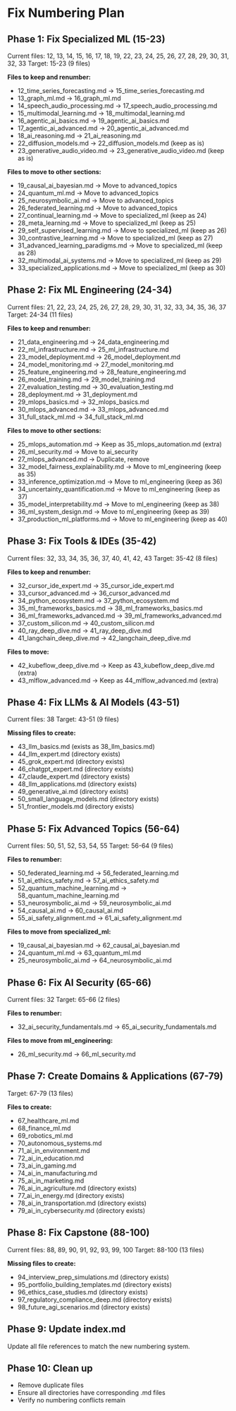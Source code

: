 # Fix Numbering Plan

## Phase 1: Fix Specialized ML (15-23)
Current files: 12, 13, 14, 15, 16, 17, 18, 19, 22, 23, 24, 25, 26, 27, 28, 29, 30, 31, 32, 33
Target: 15-23 (9 files)

**Files to keep and renumber:**
- 12_time_series_forecasting.md → 15_time_series_forecasting.md
- 13_graph_ml.md → 16_graph_ml.md  
- 14_speech_audio_processing.md → 17_speech_audio_processing.md
- 15_multimodal_learning.md → 18_multimodal_learning.md
- 16_agentic_ai_basics.md → 19_agentic_ai_basics.md
- 17_agentic_ai_advanced.md → 20_agentic_ai_advanced.md
- 18_ai_reasoning.md → 21_ai_reasoning.md
- 22_diffusion_models.md → 22_diffusion_models.md (keep as is)
- 23_generative_audio_video.md → 23_generative_audio_video.md (keep as is)

**Files to move to other sections:**
- 19_causal_ai_bayesian.md → Move to advanced_topics
- 24_quantum_ml.md → Move to advanced_topics
- 25_neurosymbolic_ai.md → Move to advanced_topics
- 26_federated_learning.md → Move to advanced_topics
- 27_continual_learning.md → Move to specialized_ml (keep as 24)
- 28_meta_learning.md → Move to specialized_ml (keep as 25)
- 29_self_supervised_learning.md → Move to specialized_ml (keep as 26)
- 30_contrastive_learning.md → Move to specialized_ml (keep as 27)
- 31_advanced_learning_paradigms.md → Move to specialized_ml (keep as 28)
- 32_multimodal_ai_systems.md → Move to specialized_ml (keep as 29)
- 33_specialized_applications.md → Move to specialized_ml (keep as 30)

## Phase 2: Fix ML Engineering (24-34)
Current files: 21, 22, 23, 24, 25, 26, 27, 28, 29, 30, 31, 32, 33, 34, 35, 36, 37
Target: 24-34 (11 files)

**Files to keep and renumber:**
- 21_data_engineering.md → 24_data_engineering.md
- 22_ml_infrastructure.md → 25_ml_infrastructure.md
- 23_model_deployment.md → 26_model_deployment.md
- 24_model_monitoring.md → 27_model_monitoring.md
- 25_feature_engineering.md → 28_feature_engineering.md
- 26_model_training.md → 29_model_training.md
- 27_evaluation_testing.md → 30_evaluation_testing.md
- 28_deployment.md → 31_deployment.md
- 29_mlops_basics.md → 32_mlops_basics.md
- 30_mlops_advanced.md → 33_mlops_advanced.md
- 31_full_stack_ml.md → 34_full_stack_ml.md

**Files to move to other sections:**
- 25_mlops_automation.md → Keep as 35_mlops_automation.md (extra)
- 26_ml_security.md → Move to ai_security
- 27_mlops_advanced.md → Duplicate, remove
- 32_model_fairness_explainability.md → Move to ml_engineering (keep as 35)
- 33_inference_optimization.md → Move to ml_engineering (keep as 36)
- 34_uncertainty_quantification.md → Move to ml_engineering (keep as 37)
- 35_model_interpretability.md → Move to ml_engineering (keep as 38)
- 36_ml_system_design.md → Move to ml_engineering (keep as 39)
- 37_production_ml_platforms.md → Move to ml_engineering (keep as 40)

## Phase 3: Fix Tools & IDEs (35-42)
Current files: 32, 33, 34, 35, 36, 37, 40, 41, 42, 43
Target: 35-42 (8 files)

**Files to keep and renumber:**
- 32_cursor_ide_expert.md → 35_cursor_ide_expert.md
- 33_cursor_advanced.md → 36_cursor_advanced.md
- 34_python_ecosystem.md → 37_python_ecosystem.md
- 35_ml_frameworks_basics.md → 38_ml_frameworks_basics.md
- 36_ml_frameworks_advanced.md → 39_ml_frameworks_advanced.md
- 37_custom_silicon.md → 40_custom_silicon.md
- 40_ray_deep_dive.md → 41_ray_deep_dive.md
- 41_langchain_deep_dive.md → 42_langchain_deep_dive.md

**Files to move:**
- 42_kubeflow_deep_dive.md → Keep as 43_kubeflow_deep_dive.md (extra)
- 43_mlflow_advanced.md → Keep as 44_mlflow_advanced.md (extra)

## Phase 4: Fix LLMs & AI Models (43-51)
Current files: 38
Target: 43-51 (9 files)

**Missing files to create:**
- 43_llm_basics.md (exists as 38_llm_basics.md)
- 44_llm_expert.md (directory exists)
- 45_grok_expert.md (directory exists)
- 46_chatgpt_expert.md (directory exists)
- 47_claude_expert.md (directory exists)
- 48_llm_applications.md (directory exists)
- 49_generative_ai.md (directory exists)
- 50_small_language_models.md (directory exists)
- 51_frontier_models.md (directory exists)

## Phase 5: Fix Advanced Topics (56-64)
Current files: 50, 51, 52, 53, 54, 55
Target: 56-64 (9 files)

**Files to renumber:**
- 50_federated_learning.md → 56_federated_learning.md
- 51_ai_ethics_safety.md → 57_ai_ethics_safety.md
- 52_quantum_machine_learning.md → 58_quantum_machine_learning.md
- 53_neurosymbolic_ai.md → 59_neurosymbolic_ai.md
- 54_causal_ai.md → 60_causal_ai.md
- 55_ai_safety_alignment.md → 61_ai_safety_alignment.md

**Files to move from specialized_ml:**
- 19_causal_ai_bayesian.md → 62_causal_ai_bayesian.md
- 24_quantum_ml.md → 63_quantum_ml.md
- 25_neurosymbolic_ai.md → 64_neurosymbolic_ai.md

## Phase 6: Fix AI Security (65-66)
Current files: 32
Target: 65-66 (2 files)

**Files to renumber:**
- 32_ai_security_fundamentals.md → 65_ai_security_fundamentals.md

**Files to move from ml_engineering:**
- 26_ml_security.md → 66_ml_security.md

## Phase 7: Create Domains & Applications (67-79)
Target: 67-79 (13 files)

**Files to create:**
- 67_healthcare_ml.md
- 68_finance_ml.md
- 69_robotics_ml.md
- 70_autonomous_systems.md
- 71_ai_in_environment.md
- 72_ai_in_education.md
- 73_ai_in_gaming.md
- 74_ai_in_manufacturing.md
- 75_ai_in_marketing.md
- 76_ai_in_agriculture.md (directory exists)
- 77_ai_in_energy.md (directory exists)
- 78_ai_in_transportation.md (directory exists)
- 79_ai_in_cybersecurity.md (directory exists)

## Phase 8: Fix Capstone (88-100)
Current files: 88, 89, 90, 91, 92, 93, 99, 100
Target: 88-100 (13 files)

**Missing files to create:**
- 94_interview_prep_simulations.md (directory exists)
- 95_portfolio_building_templates.md (directory exists)
- 96_ethics_case_studies.md (directory exists)
- 97_regulatory_compliance_deep.md (directory exists)
- 98_future_agi_scenarios.md (directory exists)

## Phase 9: Update index.md
Update all file references to match the new numbering system.

## Phase 10: Clean up
- Remove duplicate files
- Ensure all directories have corresponding .md files
- Verify no numbering conflicts remain 